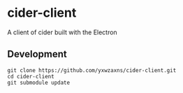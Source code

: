# cider-client
A client of cider built with the Electron

## Development
```
git clone https://github.com/yxwzaxns/cider-client.git
cd cider-client
git submodule update

```
